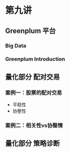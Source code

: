 # 第九讲

## Greenplum 平台

### Big Data

### Greenplum Introduction

## 量化部分 配对交易

### 案例一：股票的配对交易

- 平稳性
- 协整性

### 案例二：相关性vs协整情

## 量化部分 策略诊断

